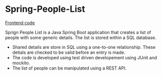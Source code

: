 # Spring-People-List
[Frontend code](https://github.com/akalink/spring-people-list-angular-frontend)

Sprign People List is a Java Spring Boot application that creates a list of people with some generic details. The list is stored within a SQL database.
- Shared details are store in SQL using a one-to-one relationship. These detials are checked to be valid before an entry is made.
- The code is developed using test driven developement using JUnit and mockito.
- The list of people can be manipulated using a REST API.
